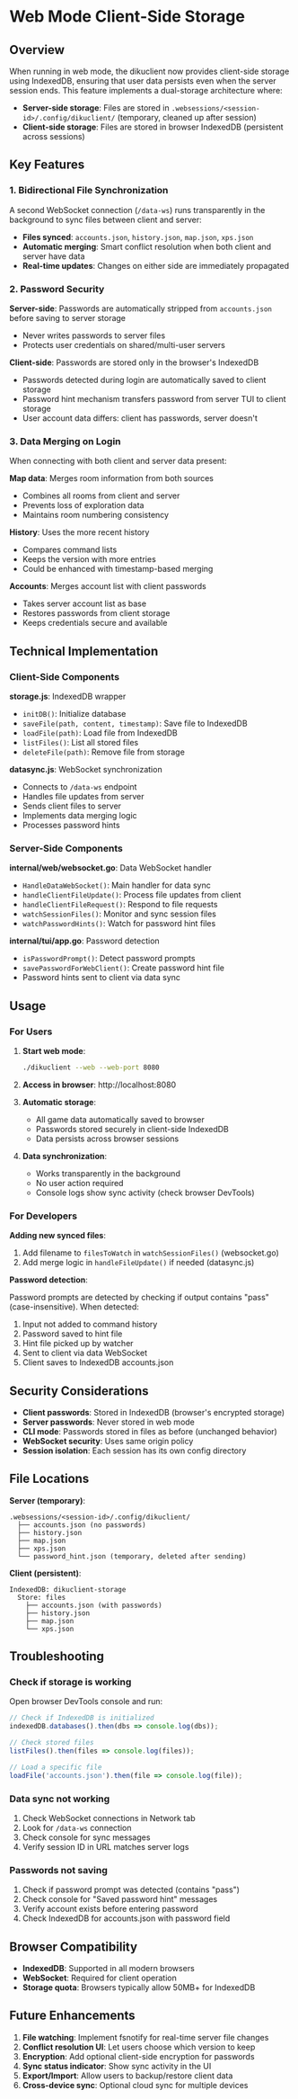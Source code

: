 # Web Mode Client-Side Storage

## Overview

When running in web mode, the dikuclient now provides client-side storage using IndexedDB, ensuring that user data persists even when the server session ends. This feature implements a dual-storage architecture where:

- **Server-side storage**: Files are stored in `.websessions/<session-id>/.config/dikuclient/` (temporary, cleaned up after session)
- **Client-side storage**: Files are stored in browser IndexedDB (persistent across sessions)

## Key Features

### 1. Bidirectional File Synchronization

A second WebSocket connection (`/data-ws`) runs transparently in the background to sync files between client and server:

- **Files synced**: `accounts.json`, `history.json`, `map.json`, `xps.json`
- **Automatic merging**: Smart conflict resolution when both client and server have data
- **Real-time updates**: Changes on either side are immediately propagated

### 2. Password Security

**Server-side**: Passwords are automatically stripped from `accounts.json` before saving to server storage
- Never writes passwords to server files
- Protects user credentials on shared/multi-user servers

**Client-side**: Passwords are stored only in the browser's IndexedDB
- Passwords detected during login are automatically saved to client storage
- Password hint mechanism transfers password from server TUI to client storage
- User account data differs: client has passwords, server doesn't

### 3. Data Merging on Login

When connecting with both client and server data present:

**Map data**: Merges room information from both sources
- Combines all rooms from client and server
- Prevents loss of exploration data
- Maintains room numbering consistency

**History**: Uses the more recent history
- Compares command lists
- Keeps the version with more entries
- Could be enhanced with timestamp-based merging

**Accounts**: Merges account list with client passwords
- Takes server account list as base
- Restores passwords from client storage
- Keeps credentials secure and available

## Technical Implementation

### Client-Side Components

**storage.js**: IndexedDB wrapper
- `initDB()`: Initialize database
- `saveFile(path, content, timestamp)`: Save file to IndexedDB
- `loadFile(path)`: Load file from IndexedDB
- `listFiles()`: List all stored files
- `deleteFile(path)`: Remove file from storage

**datasync.js**: WebSocket synchronization
- Connects to `/data-ws` endpoint
- Handles file updates from server
- Sends client files to server
- Implements data merging logic
- Processes password hints

### Server-Side Components

**internal/web/websocket.go**: Data WebSocket handler
- `HandleDataWebSocket()`: Main handler for data sync
- `handleClientFileUpdate()`: Process file updates from client
- `handleClientFileRequest()`: Respond to file requests
- `watchSessionFiles()`: Monitor and sync session files
- `watchPasswordHints()`: Watch for password hint files

**internal/tui/app.go**: Password detection
- `isPasswordPrompt()`: Detect password prompts
- `savePasswordForWebClient()`: Create password hint file
- Password hints sent to client via data sync

## Usage

### For Users

1. **Start web mode**:
   ```bash
   ./dikuclient --web --web-port 8080
   ```

2. **Access in browser**: http://localhost:8080

3. **Automatic storage**:
   - All game data automatically saved to browser
   - Passwords stored securely in client-side IndexedDB
   - Data persists across browser sessions

4. **Data synchronization**:
   - Works transparently in the background
   - No user action required
   - Console logs show sync activity (check browser DevTools)

### For Developers

**Adding new synced files**:

1. Add filename to `filesToWatch` in `watchSessionFiles()` (websocket.go)
2. Add merge logic in `handleFileUpdate()` if needed (datasync.js)

**Password detection**:

Password prompts are detected by checking if output contains "pass" (case-insensitive). When detected:
1. Input not added to command history
2. Password saved to hint file
3. Hint file picked up by watcher
4. Sent to client via data WebSocket
5. Client saves to IndexedDB accounts.json

## Security Considerations

- **Client passwords**: Stored in IndexedDB (browser's encrypted storage)
- **Server passwords**: Never stored in web mode
- **CLI mode**: Passwords stored in files as before (unchanged behavior)
- **WebSocket security**: Uses same origin policy
- **Session isolation**: Each session has its own config directory

## File Locations

**Server (temporary)**:
```
.websessions/<session-id>/.config/dikuclient/
  ├── accounts.json (no passwords)
  ├── history.json
  ├── map.json
  ├── xps.json
  └── password_hint.json (temporary, deleted after sending)
```

**Client (persistent)**:
```
IndexedDB: dikuclient-storage
  Store: files
    ├── accounts.json (with passwords)
    ├── history.json
    ├── map.json
    └── xps.json
```

## Troubleshooting

### Check if storage is working

Open browser DevTools console and run:
```javascript
// Check if IndexedDB is initialized
indexedDB.databases().then(dbs => console.log(dbs));

// Check stored files
listFiles().then(files => console.log(files));

// Load a specific file
loadFile('accounts.json').then(file => console.log(file));
```

### Data sync not working

1. Check WebSocket connections in Network tab
2. Look for `/data-ws` connection
3. Check console for sync messages
4. Verify session ID in URL matches server logs

### Passwords not saving

1. Check if password prompt was detected (contains "pass")
2. Check console for "Saved password hint" messages
3. Verify account exists before entering password
4. Check IndexedDB for accounts.json with password field

## Browser Compatibility

- **IndexedDB**: Supported in all modern browsers
- **WebSocket**: Required for client operation
- **Storage quota**: Browsers typically allow 50MB+ for IndexedDB

## Future Enhancements

1. **File watching**: Implement fsnotify for real-time server file changes
2. **Conflict resolution UI**: Let users choose which version to keep
3. **Encryption**: Add optional client-side encryption for passwords
4. **Sync status indicator**: Show sync activity in the UI
5. **Export/Import**: Allow users to backup/restore client data
6. **Cross-device sync**: Optional cloud sync for multiple devices
